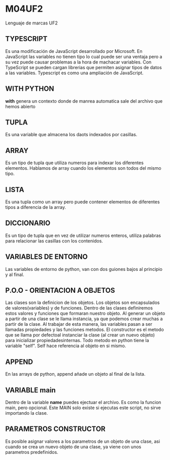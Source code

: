 # M04UF2
Lenguaje de marcas UF2
## TYPESCRIPT
Es una modificación de JavaScript desarrollado por Microsoft. En JavaScript las variables no tienen tipo lo cual puede ser una ventaja pero a su vez puede causar problemas a la hora de machacar variables. Con TypeScript se pueden cargan librerias que permiten asignar tipos de datos a las variables. Typescript es como una ampliación de JavaScript.
## WITH PYTHON
**with** genera un contexto donde de manrea automatica sale del archivo que hemos abierto
## TUPLA
Es una variable que almacena los daots indexados por casillas.
## ARRAY
Es un tipo de tupla que utiliza numeros para indexar los diferentes elementos. Hablamos de array cuando los elementos son todos del mismo tipo.
## LISTA
Es una tupla como un array pero puede contener elementos de diferentes tipos a diferencia de la array.
## DICCIONARIO
Es un tipo de tupla que en vez de utilizar numeros enteros, utiliza palabras para relacionar las casillas con los contenidos.
## VARIABLES DE ENTORNO
Las variables de entorno de python, van con dos guiones bajos al principio y al final.
## P.O.O - ORIENTACION A OBJETOS
Las clases son la definicion de los objetos. Los objetos son encapsulados de valores(variables) y de funciones. Dentro de las clases definiremos estos valores y funciones que formaran nuestro objeto. Al generar un objeto a partir de una clase se le llama instancia, ya que podemos crear muchas a partir de la clase. Al trabajar de esta manera, las variables pasan a ser llamadas propiedades y las funciones metodos. El constructor es el metodo que se llama por defectoal instanciar la clase (al crear un nuevo objeto) para inicializar propiedadesinternas.
Todo metodo en python tiene la variable "self". Self hace referencia al objeto en si mismo.
## APPEND
En las arrays de python, append añade un objeto al final de la lista.
## VARIABLE __main__
Dentro de la variable __name__ puedes ejectuar el archivo. Es como la funcion main, pero opcional. Este MAIN solo existe si ejecutas este script, no sirve importando la clase.
## PARAMETROS CONSTRUCTOR
Es posible asignar valores a los parametros de un objeto de una clase, asi cuando se crea un nuevo objeto de una clase, ya viene con unos parametros predefinidos.


